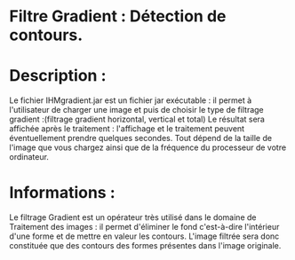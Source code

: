 Filtre Gradient : Détection de contours.
========================================

Description :
========================================

Le fichier IHMgradient.jar est un fichier jar exécutable : il permet à l'utilisateur de
charger une image et puis de choisir le type de filtrage gradient :(filtrage gradient horizontal, vertical et total)
Le résultat sera affichée après le traitement : l'affichage et le traitement peuvent éventuellement prendre quelques secondes.
Tout dépend de la taille de l'image que vous chargez ainsi que de la fréquence du processeur de votre ordinateur.

Informations :
========================================

Le filtrage Gradient est un opérateur très utilisé dans le domaine de Traitement des images : il permet d'éliminer le fond c'est-à-dire 
l'intérieur d'une forme et de mettre en valeur les contours. L'image filtrée sera donc constituée que des contours des formes présentes 
dans l'image originale.
